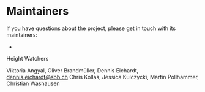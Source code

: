 # Maintainers

If you have questions about the project, please get in touch with its maintainers:

*

Height Watchers

Viktoria Angyal,
Oliver Brandmüller,
Dennis Eichardt, dennis.eichardt@sbb.ch
Chris Kollas,
Jessica Kulczycki,
Martin Pollhammer,
Christian Washausen